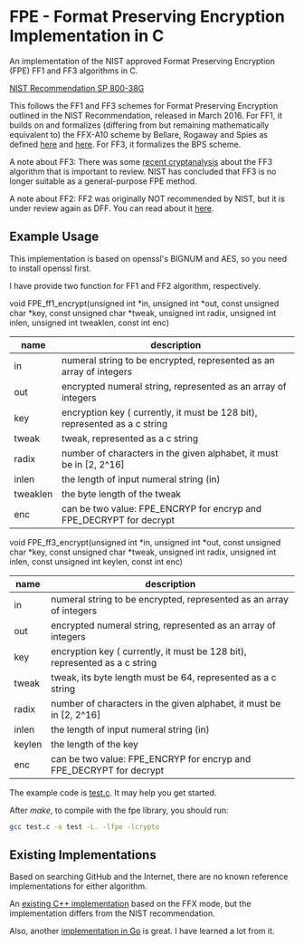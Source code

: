 # FPE - Format Preserving Encryption Implementation in C

An implementation of the NIST approved Format Preserving Encryption (FPE) FF1 and FF3 algorithms in C.

[NIST Recommendation SP 800-38G](http://nvlpubs.nist.gov/nistpubs/SpecialPublications/NIST.SP.800-38G.pdf)

This follows the FF1 and FF3 schemes for Format Preserving Encryption outlined in the NIST Recommendation, released in March 2016. For FF1, it builds on and formalizes (differing from but remaining mathematically equivalent to) the FFX-A10 scheme by Bellare, Rogaway and Spies as defined [here](http://csrc.nist.gov/groups/ST/toolkit/BCM/documents/proposedmodes/ffx/ffx-spec.pdf) and [here](http://csrc.nist.gov/groups/ST/toolkit/BCM/documents/proposedmodes/ffx/ffx-spec2.pdf). For FF3, it formalizes the BPS scheme.

A note about FF3: There was some [recent cryptanalysis](https://beta.csrc.nist.gov/News/2017/Recent-Cryptanalysis-of-FF3) about the FF3 algorithm that is important to review. NIST has concluded that FF3 is no longer suitable as a general-purpose FPE method.

A note about FF2: FF2 was originally NOT recommended by NIST, but it is under review again as DFF. You can read about it [here](http://csrc.nist.gov/groups/ST/toolkit/BCM/documents/proposedmodes/dff/dff-ff2-fpe-scheme-update.pdf).

## Example Usage

This implementation is based on openssl's BIGNUM and AES, so you need to install openssl first.

I have provide two function for FF1 and FF2 algorithm, respectively.

void FPE_ff1_encrypt(unsigned int *in, unsigned int *out, const unsigned char *key, const unsigned char *tweak, unsigned int radix, unsigned int inlen, unsigned int tweaklen, const int enc)

| name     | description                              |
| -------- | ---------------------------------------- |
| in       | numeral string to be encrypted, represented as an array of integers |
| out      | encrypted numeral string, represented as an array of integers |
| key      | encryption key ( currently, it must be 128 bit), represented as a c string |
| tweak    | tweak, represented as a c string         |
| radix    | number of characters in the given alphabet, it must be in [2, 2^16] |
| inlen    | the length of input numeral string (in)  |
| tweaklen | the byte length of the tweak             |
| enc      | can be two value: FPE_ENCRYP for encryp and FPE_DECRYPT for decrypt |

void FPE_ff3_encrypt(unsigned int *in, unsigned int *out, const unsigned char *key, const unsigned char *tweak, unsigned int radix, unsigned int inlen, const unsigned int keylen, const int enc)

| name   | description                              |
| ------ | ---------------------------------------- |
| in     | numeral string to be encrypted, represented as an array of integers |
| out    | encrypted numeral string, represented as an array of integers |
| key    | encryption key ( currently, it must be 128 bit), represented as a c string |
| tweak  | tweak, its byte length must be 64, represented as a c string |
| radix  | number of characters in the given alphabet, it must be in [2, 2^16] |
| inlen  | the length of input numeral string (in)  |
| keylen | the length of the key                    |
| enc    | can be two value: FPE_ENCRYP for encryp and FPE_DECRYPT for decrypt |

The example code is [test.c](https://github.com/0NG/Format-Preserving-Encryption/blob/master/test.c). It may help you get started.

After *make*, to compile with the fpe library, you should run:

```bash
gcc test.c -o test -L. -lfpe -lcrypto
```



## Existing Implementations

Based on searching GitHub and the Internet, there are no known reference implementations for either algorithm.

An [existing C++ implementation](https://github.com/randombit/botan/tree/753b4c2d5301574d3c9390b79aa275a49809e6c8/src/lib/misc/fpe_fe1) based on the FFX mode, but the implementation differs from the NIST recommendation. 

Also, another [implementation in Go](https://github.com/capitalone/fpe) is great. I have learned a lot from it.

